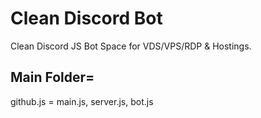 # Clean Discord Bot
Clean Discord JS Bot Space for VDS/VPS/RDP &amp; Hostings.

## Main Folder=
github.js = main.js, server.js, bot.js
